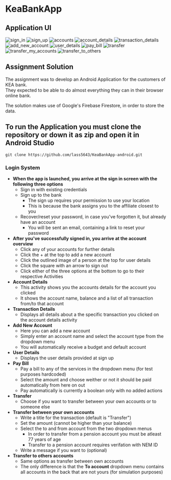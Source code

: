 # KeaBankApp

## Application UI
![sign_in](https://user-images.githubusercontent.com/36447407/58831856-eee37a80-864d-11e9-811d-3d6734abf461.png)
![sign_up](https://user-images.githubusercontent.com/36447407/58831857-ef7c1100-864d-11e9-9458-e0cbcd7e64b9.png)
![accounts](https://user-images.githubusercontent.com/36447407/58831860-ef7c1100-864d-11e9-932d-b4426a0e4445.png)
![account_details](https://user-images.githubusercontent.com/36447407/58831862-ef7c1100-864d-11e9-9c50-6cc8592b864c.png)
![transaction_details](https://user-images.githubusercontent.com/36447407/58831864-ef7c1100-864d-11e9-89b8-8a9580edeca0.png)
![add_new_account](https://user-images.githubusercontent.com/36447407/58831867-f014a780-864d-11e9-9658-4e180e2a146f.png)
![user_details](https://user-images.githubusercontent.com/36447407/58831868-f014a780-864d-11e9-93a5-6e3a8446b2ea.png)
![pay_bill](https://user-images.githubusercontent.com/36447407/58831869-f014a780-864d-11e9-959b-16b56e2fbfa1.png)
![transfer](https://user-images.githubusercontent.com/36447407/58831870-f014a780-864d-11e9-9155-3a5a96140a56.png)
![transfer_my_accounts](https://user-images.githubusercontent.com/36447407/58831871-f014a780-864d-11e9-9629-28a4e10e17a9.png)
![transfer_to_others](https://user-images.githubusercontent.com/36447407/58831872-f0ad3e00-864d-11e9-8518-295a017b1267.png)

## Assignment Solution
The assignment was to develop an Android Application for the customers of KEA bank.  
They expected to be able to do almost everything they can in their browser online bank.  
  
The solution makes use of Google's Firebase Firestore, in order to store the data.

## To run the Application you must clone the repository or down it as zip and open it in Android Studio
`git clone https://github.com/lass5643/KeaBankApp-android.git`

### Login System
* **When the app is launched, you arrive at the sign in screen with the following three options**
  * Sign in with existing credentials
  * Sign up to the bank
    * The sign up requires your permission to use your location
    * This is because the bank assigns you to the affiliate closest to you
  * Recover/reset your password, in case you've forgotten it, but already have an account
    * You will be sent an email, containing a link to reset your password
* **After you've successfully signed in, you arrive at the account overview**
  * Click any of your accounts for further details
  * Click the + at the top to add a new account
  * Click the outlined image of a person at the top for user details
  * Click the square with an arrow to sign out
  * Click either of the three options at the bottom to go to their respective Activities
* **Account Details**
  * This activity shows you the accounts details for the account you clicked
  * It shows the account name, balance and a list of all transaction from/to that account
* **Transaction Details**
  * Displays all details about a the specific transaction you clicked on the account details activity
* **Add New Account**
  * Here you can add a new account
  * Simply enter an account name and select the account type from the dropdown menu
  * You will automatically receive a budget and default account
* **User Details**
  * Displays the user details provided at sign up
* **Pay Bill**
  * Pay a bill to any of the services in the dropdown menu (for test purposes hardcoded)
  * Select the amount and choose weither or not it should be paid automatically from here on out
  * Pay automatically is currently a boolean only with no added actions
* **Transfer**
  * Choose if you want to transfer between your own accounts or to someone else
* **Transfer between your own accounts**
  * Write a title for the transaction (default is "Transfer")
  * Set the amount (cannot be higher than your balance)
  * Select the to and from account from the two dropdown menus
    * In order to transfer from a pension account you must be atleast 77 years of age
    * Transfer to a pension account requires verifation with NEM ID
  * Write a message if you want to (optional)
* **Transfer to others accounts**
  * Same options as transfer between own accounts
  * The only difference is that the **To account** dropdown menu contains all accounts in the back that are not yours (for     simulation purposes)
